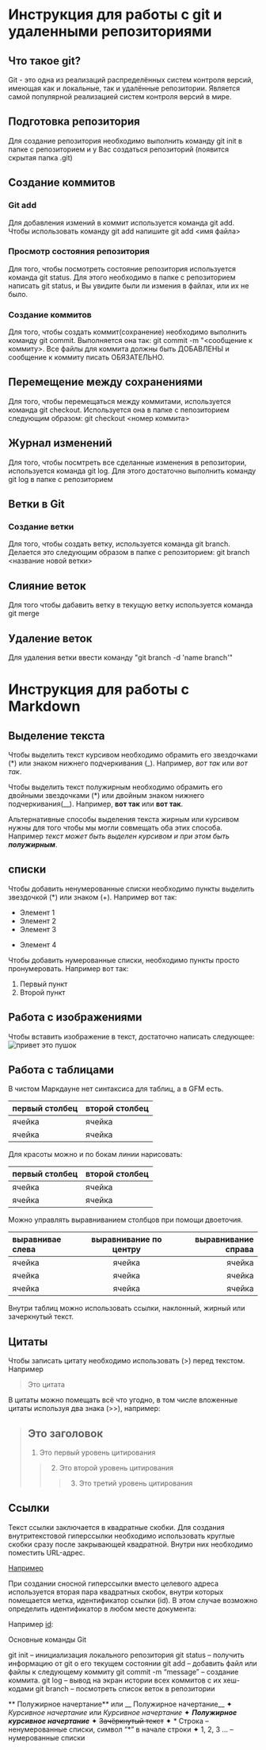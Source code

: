 # Инструкция для работы с git и удаленными репозиториями
## Что такое git?
Git - это одна из реализаций распределённых систем контроля версий, имеющая как и локальные, так и удалённые репозитории. Является самой популярной реализацией систем контроля версий в мире.
## Подготовка репозитория
Для создание репозитория необходимо выполнить команду git init в папке с репозиторием и у Вас создаться репозиторий (появится скрытая папка .git)
## Создание коммитов
### Git add
Для добавления измений в коммит используется команда git add. Чтобы использовать команду git add напишите git add <имя файла>
### Просмотр состояния репозитория
Для того, чтобы посмотреть состояние репозитория используется команда git status. Для этого необходимо в папке с репозиторием написать git status, и Вы увидите были ли измения в файлах, или их не было.
### Создание коммитов
Для того, чтобы создать коммит(сохранение) необходимо выполнить команду git commit. Выполняется она так: git commit -m "<сообщение к коммиту>. Все файлы для коммита должны быть ДОБАВЛЕНЫ и сообщение к коммиту писать ОБЯЗАТЕЛЬНО.
## Перемещение между сохранениями
Для того, чтобы перемещаться между коммитами, используется команда git checkout. Используется она в папке с пепозиторием следующим образом: git checkout <номер коммита>
## Журнал изменений
Для того, чтобы посмтреть все сделанные изменения в репозитории, используется команда git log. Для этого достаточно выполнить команду git log в папке с репозиторием
## Ветки в Git
### Создание ветки
Для того, чтобы создать ветку, используется команда git branch. Делается это следующим образом в папке с репозиторием: git branch <название новой ветки>
## Слияние веток
Для того чтобы дабавить ветку в текущую ветку используется команда git merge
## Удаление веток
Для удаления ветки ввести команду "git branch -d 'name branch'"
# Инструкция для работы с Markdown
## Выделение текста 
Чтобы выделить текст курсивом необходимо обрамить его звездочками (*) или знаком нижнего подчеркивания (_). Например, *вот так* или _вот так_. 

Чтобы выделить текст полужирным необходимо обрамить его двойными звездочками (*) или двойным знаком нижнего подчеркивания(__). Например, **вот так** или __вот так__.

Альтернативные способы выделения текста жирным или курсивом нужны для того чтобы мы могли совмещать оба этих способа. Например _текст может быть выделен курсивом и при этом быть **полужирным**_.
## списки
Чтобы добавить ненумерованные списки необходимо пункты выделить звездочкой (*) или знаком (+). Например вот так:
* Элемент 1
* Элемент 2
* Элемент 3
+ Элемент 4

Чтобы добавить нумерованные списки, необходимо пункты просто пронумеровать. Например вот так: 
1. Первый пункт
2. Второй пункт
## Работа с изображениями
Чтобы вставить изображение в текст, достаточно написать следующее:
![привет это пушок](dog.jpeg)
## Работа с таблицами
В чистом Маркдауне нет синтаксиса для таблиц, а в GFM есть.

первый столбец | второй столбец
---------------| ---------------
ячейка         | ячейка
ячейка         | ячейка

Для красоты можно и по бокам линии нарисовать:

| первый столбец| второй столбец|
| ------------- | ------------- |
| ячейка        | ячейка        |
| ячейка        | ячейка        |

Можно управлять выравниванием столбцов при помощи двоеточия.

|выравнивае слева|выравнивание по центру| выравнивание справа|
|:---------------|:--------------------:| ------------------:|
| ячейка         | ячейка               |     ячейка         |
| ячейка         | ячейка               |     ячейка         |
| ячейка         | ячейка               |     ячейка         |

Внутри таблиц можно использовать ссылки, наклонный, жирный или зачеркнутый текст.
## Цитаты
Чтобы записать цитату необходимо использовать (>) перед текстом. Например 
>Это цитата

В цитаты можно помещать всё что угодно, в том числе вложенные цитаты используя два знака (>>), например:
> ## Это заголовок
> 1.   Это первый уровень цитирования
>> 2.   Это второй уровень цитирования
>>> 3.   Это третий уровень цитирования

## Ссылки

Текст ссылки заключается в квадратные скобки. Для создания внутритекстовой гиперссылки необходимо использовать круглые скобки сразу после закрывающей квадратной. Внутри них необходимо поместить URL-адрес. 

[Например](htpp://exemple.com)

При создании сносной гиперссылки вместо целевого адреса используется вторая пара квадратных скобок, внутри которых помещается метка, идентификатор ссылки (id). В этом случае возможно определить идентификатор в любом месте документа:

Например [id]:

[id]:http://example.com/

Основные команды Git

 git init – инициализация локального репозитория
 git status – получить информацию от git о его текущем состоянии
 git add – добавить файл или файлы к следующему коммиту
 git commit -m “message” – создание коммита.
git log – вывод на экран истории всех коммитов с их хеш-кодами
git branch – посмотреть список веток в репозитории

** Полужирное начертание** или __ Полужирное начертание__
✦ *Курсивное начертание* или _Курсивное начертание_
✦ ***Полужирное курсивное начертание***
✦ ~~Зачёркнутый текст~~
✦ * Строка – ненумерованные списки, символ “*” в начале строки
✦ 1, 2, 3 … – нумерованные списки